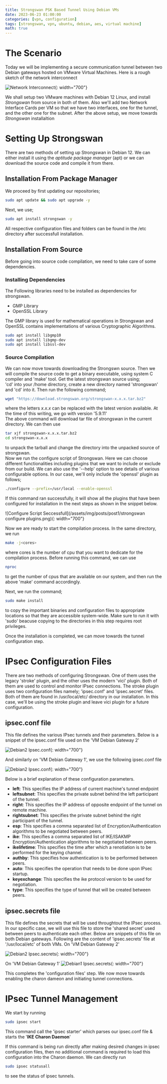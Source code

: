 ```yaml
---
title: Strongswan PSK Based Tunnel Using Debian VMs
date: 2023-06-23 01:00:00
categories: [vpn, configuration]
tags: [strongswan, vpn, ubuntu, debian, aes, virtual machine]
math: true
---
```



# The Scenario

Today we will be implementing a secure communication tunnel between two Debian gateways hosted on VMware Virtual Machines. Here is a rough sketch of the network interconnect

![Network Interconnect](/assets/img/posts/post1/pic1.png){: width="700"}

We shall setup two VMware machines with Debian 12 Linux, and install *Strongswan* from source in both of them. Also we'll add two Network Interface Cards per VM so that we have two interfaces, one for the tunnel, and the other one for the subnet. After the above setup, we move towards *Strongswan* installaltion

# Setting Up Strongswan

There are two methods of setting up Strongswan in Debian 12. We can either install it using the *aptitude package manager* (apt) or we can download the source code and compile it from there.

## Installation From Package Manager

We proceed by first updating our repositories;


```bash
sudo apt update && sudo apt upgrade -y
```

Next, we use;

```bash
sudo apt install strongswan -y
```
All respective configuration files and folders can be found in the /etc directory after successfull installation.


## Installation From Source
Before going into source code compilation, we need to take care of some dependencies.

### Installing Dependencies
The Following libraries need to be installed as dependencies for strongswan.
* GMP Library
* OpenSSL Library 

The GMP library is used for mathematical operations in Strongswan and OpenSSL contains implementations of various Cryptographic Algorithms.

```bash
sudo apt install libgmp10
sudo apt install libgmp-dev
sudo apt install libssl-dev
```

### Source Compilation
We can now move towards downloading the Strongswn source. Then we will compile the source code to get a binary executable, using system C compiler and 'make' tool. Get the latest strongswan source using;  
'cd' into your /home directory, create a new directory named 'strongswan' and 'cd' into it. Then run the following command;

```bash
wget "https://download.strongswan.org/strongswan-x.x.x.tar.bz2"
```
where the letters *x.x.x* can be replaced with the latest version available. At the time of this writing, we go with version '5.9.11'  
The above command will download tar file of strongswan in the current directory. We can then use
```bash
tar xjf strongswan-x.x.x.tar.bz2
cd strongswan-x.x.x
```
to unpack the tarball and change the directory into the unpacked source of strongswan.  
Now we run the configure script of Strongswan. Here we can choose different functionalities including plugins that we want to include or exclude from our build. We can also use the '--help' option to see details of various configurable options. 
In our case, we'll only include the 'openssl' plugin as follows;
```bash
./configure --prefix=/usr/local --enable-openssl
```
If this command ran successfully, it will show all the plugins that have been configured for installation in the next steps as shown in the snippet below.

![Configure Script Seccessfull](/assets/img/posts/post1/strongswan configure plugins.png){: width="700"}

Now we are ready to start the compilation process. In the same directory, we run 

```bash
make -j<cores>
```
where cores is the number of cpu that you want to dedicate for the compilation process.
Before running this command, we can use
```bash
nproc
```
to get the number of cpus that are available on our system, and then run the above 'make' command accordingly.

Next, we run the command;

```bash
sudo make install
```
to copy the important binaries and configuration files to appropriate locations so that they are accessible system-wide. Make sure to run it with 'sudo' beacuse copying to the directories in this step requires root privileges.

Once the installation is completed, we can move towards the tunnel configuration step.


# IPsec Configuration Files

There are two methods of configuring Strongswan. One of them uses the legacy 'stroke' plugin, and the other uses the modern 'vici' plugin. Both of them are used to control and monitor IPsec connections. The stroke plugin uses two configuration files namely; 'ipsec.conf' and 'ipsec.secret' files. Both of them are found in /usr/local/etc/ directory in our installation. In this case, we'll be using the stroke plugin and leave vici plugin for a future configuration.

## ipsec.conf file

This file defines the various IPsec tunnels and their parameters. Below is a snippet of the ipsec.conf file used on the 'VM Debian Gateway 2'

![Debian2 Ipsec.conf](/assets/img/posts/post1/Debian2-ipsec-conf.png){: width="700"}

And similarly on 'VM Debian Gateway 1', we use the following ipsec.conf file

![Debian2 Ipsec.conf](/assets/img/posts/post1/Debian1-ipsec-conf.png){: width="700"}

Below is a brief explanation of these configuration parameters.

* **left**: This specifies the IP address of current machine's tunnel endpoint
* **leftsubnet**: This specifies the private subnet behind the left participant of the tunnel.
* **right**: This specifies the IP address of opposite endpoint of the tunnel on remote machine.
* **rightsubnet**: This specifies the private subnet behind the right participant of the tunnel.
* **esp**: This specifies a comma separated list of Encryption/Authentication algorithms to be negotiated between peers.
* **ike**: This specifies a comma separated list of IKE/ISAKMP Encryption/Authentication algorithms to be negotiated between peers.
* **ikelifetime**: This specifies the time after which a renotiation is to be performed for the keying channel.
* **authby**: This specifies how authentication is to be performed between peers.
* **auto**: This specifies the operation that needs to be done upon IPsec startup.
* **keyexchange**: This specifies the ike protocol version to be used for negotiation.
* **type**: This specifies the type of tunnel that will be created between peers.

## ipsec.secrets file

This file defines the secrets that will be used throughtout the IPsec process. In our specific case, we will use this file to store the 'shared secret' used between peers to authenticate each other. Below are snippets of this file on both Debian gateways.
Following are the content of 'ipsec.secrets' file at '/usr/local/etc' of both VMs.
On 'VM Debian Gateway 2' 

![Debian2 Ipsec.secrets](/assets/img/posts/post1/Debian2-ipsec-secrets.png){: width="700"}

On 'VM Debian Gateway 1' 
![Debian1 Ipsec.secrets](/assets/img/posts/post1/Debian1-ipsec-secrets.png){: width="700"}

This completes the 'configuration files' step. We now move towards enabling the charon dameon and initiating tunnel connections.

# IPsec Tunnel Management
We start by running 
```bash
sudo ipsec start
```
This command call the 'ipsec starter' which parses our ipsec.conf file & starts the '**IKE Charon Daemon**'

If this command is being run directly after making desired changes in ipsec configuration files, then no additional command is required to load this configuration into the Charon daemon. We can directly run 
```bash
sudo ipsec statusall
```
to see the status of ipsec tunnels.